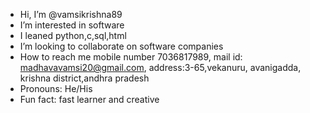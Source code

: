 -  Hi, I’m @vamsikrishna89
-  I’m interested in software
-  I leaned python,c,sql,html
-  I’m looking to collaborate on software companies
-  How to reach me mobile number 7036817989, mail id: madhavavamsi20@gmail.com, address:3-65,vekanuru, avanigadda, krishna district,andhra pradesh
-  Pronouns: He/His
-  Fun fact: fast learner and creative 

<!---
vamsikrishna89/vamsikrishna89 is a ✨ special ✨ repository because its `README.md` (this file) appears on your GitHub profile.
You can click the Preview link to take a look at your changes.
--->
